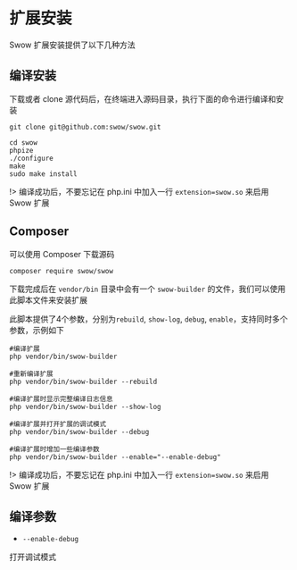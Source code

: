 # 扩展安装

Swow 扩展安装提供了以下几种方法

## 编译安装

下载或者 clone 源代码后，在终端进入源码目录，执行下面的命令进行编译和安装

```shell
git clone git@github.com:swow/swow.git

cd swow
phpize
./configure
make
sudo make install
```

!> 编译成功后，不要忘记在 php.ini 中加入一行 `extension=swow.so` 来启用 Swow 扩展

## Composer

可以使用 Composer 下载源码

```shell
composer require swow/swow
```

下载完成后在 `vendor/bin` 目录中会有一个 `swow-builder` 的文件，我们可以使用此脚本文件来安装扩展

此脚本提供了4个参数，分别为`rebuild`, `show-log`, `debug`, `enable`，支持同时多个参数，示例如下

```shell
#编译扩展
php vendor/bin/swow-builder

#重新编译扩展
php vendor/bin/swow-builder --rebuild

#编译扩展时显示完整编译日志信息
php vendor/bin/swow-builder --show-log

#编译扩展并打开扩展的调试模式
php vendor/bin/swow-builder --debug

#编译扩展时增加一些编译参数
php vendor/bin/swow-builder --enable="--enable-debug"
```

!> 编译成功后，不要忘记在 php.ini 中加入一行 `extension=swow.so` 来启用 Swow 扩展

## 编译参数

* `--enable-debug`

打开调试模式